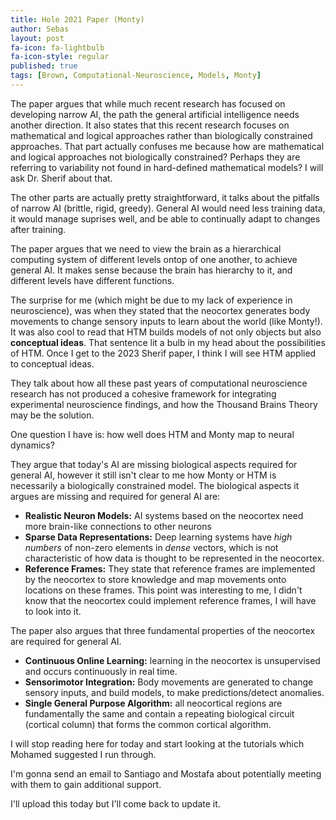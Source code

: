 ```yaml
---
title: Hole 2021 Paper (Monty)
author: Sebas
layout: post
fa-icon: fa-lightbulb
fa-icon-style: regular
published: true
tags: [Brown, Computational-Neuroscience, Models, Monty]
---
```


The paper argues that while much recent research has focused on developing narrow AI, the path the general artificial intelligence needs another direction. It also states that this recent research focuses on mathematical and logical approaches rather than biologically constrained approaches. That part actually confuses me because how are mathematical and logical approaches not biologically constrained? Perhaps they are referring to variability not found in hard-defined mathematical models? I will ask Dr. Sherif about that. 

The other parts are actually pretty straightforward, it talks about the pitfalls of narrow AI (brittle, rigid, greedy). General AI would need less training data, it would manage suprises well, and be able to continually adapt to changes after training.

The paper argues that we need to view the brain as a hierarchical computing system of different levels ontop of one another, to achieve general AI. It makes sense because the brain has hierarchy to it, and different levels have different functions.

The surprise for me (which might be due to my lack of experience in neuroscience), was when they stated that the neocortex generates body movements to change sensory inputs to learn about the world (like Monty!). It was also cool to read that HTM builds models of not only objects but also **conceptual ideas**. That sentence lit a bulb in my head about the possibilities of HTM. Once I get to the 2023 Sherif paper, I think I will see HTM applied to conceptual ideas.

They talk about how all these past years of computational neuroscience research has not produced a cohesive framework for integrating experimental neuroscience findings, and how the Thousand Brains Theory may be the solution.

One question I have is: how well does HTM and Monty map to neural dynamics?

They argue that today's AI are missing biological aspects required for general AI, however it still isn't clear to me how Monty or HTM is necessarily a biologically constrained model. The biological aspects it argues are missing and required for general AI are:
- **Realistic Neuron Models:**  AI systems based on the neocortex need more brain-like connections to other neurons
- **Sparse Data Representations:** Deep learning systems have _high numbers_ of non-zero elements in _dense_ vectors, which is not characteristic of how data is thought to be represented in the neocortex.
- **Reference Frames:** They state that reference frames are implemented by the neocortex to store knowledge and map movements onto locations on these frames. This point was interesting to me, I didn't know that the neocortex could implement reference frames, I will have to look into it.

The paper also argues that three fundamental properties of the neocortex are required for general AI.
- **Continuous Online Learning:** learning in the neocortex is unsupervised and occurs continuously in real time.
- **Sensorimotor Integration:** Body movements are generated to change sensory inputs, and build models, to make predictions/detect anomalies.
- **Single General Purpose Algorithm:** all neocortical regions are fundamentally the same and contain a repeating biological circuit (cortical column) that forms the common cortical algorithm.

I will stop reading here for today and start looking at the tutorials which Mohamed suggested I run through.

I'm gonna send an email to Santiago and Mostafa about potentially meeting with them to gain additional support.

I'll upload this today but I'll come back to update it.



